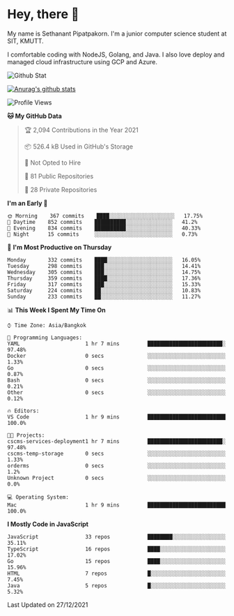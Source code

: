 # Hey, there 🙌
My name is Sethanant Pipatpakorn. I'm a junior computer science student at SIT, KMUTT.

I comfortable coding with NodeJS, Golang, and Java. I also love deploy and managed cloud infrastructure using GCP and Azure.

![Github Stat](https://github-profile-summary-cards.vercel.app/api/cards/profile-details?username=thetkpark&theme=dracula)

[![Anurag's github stats](https://github-readme-stats.vercel.app/api?username=thetkpark&count_private=true&show_icons=true&theme=tokyonight)](https://github.com/anuraghazra/github-readme-stats)

<!--START_SECTION:waka-->
![Profile Views](http://img.shields.io/badge/Profile%20Views-0-blue)

**🐱 My GitHub Data** 

> 🏆 2,094 Contributions in the Year 2021
 > 
> 📦 526.4 kB Used in GitHub's Storage 
 > 
> 🚫 Not Opted to Hire
 > 
> 📜 81 Public Repositories 
 > 
> 🔑 28 Private Repositories  
 > 
**I'm an Early 🐤** 

```text
🌞 Morning    367 commits    ████░░░░░░░░░░░░░░░░░░░░░   17.75% 
🌆 Daytime    852 commits    ██████████░░░░░░░░░░░░░░░   41.2% 
🌃 Evening    834 commits    ██████████░░░░░░░░░░░░░░░   40.33% 
🌙 Night      15 commits     ░░░░░░░░░░░░░░░░░░░░░░░░░   0.73%

```
📅 **I'm Most Productive on Thursday** 

```text
Monday       332 commits    ████░░░░░░░░░░░░░░░░░░░░░   16.05% 
Tuesday      298 commits    ███░░░░░░░░░░░░░░░░░░░░░░   14.41% 
Wednesday    305 commits    ███░░░░░░░░░░░░░░░░░░░░░░   14.75% 
Thursday     359 commits    ████░░░░░░░░░░░░░░░░░░░░░   17.36% 
Friday       317 commits    ███░░░░░░░░░░░░░░░░░░░░░░   15.33% 
Saturday     224 commits    ██░░░░░░░░░░░░░░░░░░░░░░░   10.83% 
Sunday       233 commits    ██░░░░░░░░░░░░░░░░░░░░░░░   11.27%

```


📊 **This Week I Spent My Time On** 

```text
⌚︎ Time Zone: Asia/Bangkok

💬 Programming Languages: 
YAML                     1 hr 7 mins         ████████████████████████░   97.48% 
Docker                   0 secs              ░░░░░░░░░░░░░░░░░░░░░░░░░   1.33% 
Go                       0 secs              ░░░░░░░░░░░░░░░░░░░░░░░░░   0.87% 
Bash                     0 secs              ░░░░░░░░░░░░░░░░░░░░░░░░░   0.21% 
Other                    0 secs              ░░░░░░░░░░░░░░░░░░░░░░░░░   0.12%

🔥 Editors: 
VS Code                  1 hr 9 mins         █████████████████████████   100.0%

🐱‍💻 Projects: 
cscms-services-deployment1 hr 7 mins         ████████████████████████░   97.48% 
cscms-temp-storage       0 secs              ░░░░░░░░░░░░░░░░░░░░░░░░░   1.33% 
orderms                  0 secs              ░░░░░░░░░░░░░░░░░░░░░░░░░   1.2% 
Unknown Project          0 secs              ░░░░░░░░░░░░░░░░░░░░░░░░░   0.0%

💻 Operating System: 
Mac                      1 hr 9 mins         █████████████████████████   100.0%

```

**I Mostly Code in JavaScript** 

```text
JavaScript               33 repos            ████████░░░░░░░░░░░░░░░░░   35.11% 
TypeScript               16 repos            ████░░░░░░░░░░░░░░░░░░░░░   17.02% 
Go                       15 repos            ████░░░░░░░░░░░░░░░░░░░░░   15.96% 
HTML                     7 repos             █░░░░░░░░░░░░░░░░░░░░░░░░   7.45% 
Java                     5 repos             █░░░░░░░░░░░░░░░░░░░░░░░░   5.32%

```



 Last Updated on 27/12/2021
<!--END_SECTION:waka-->

